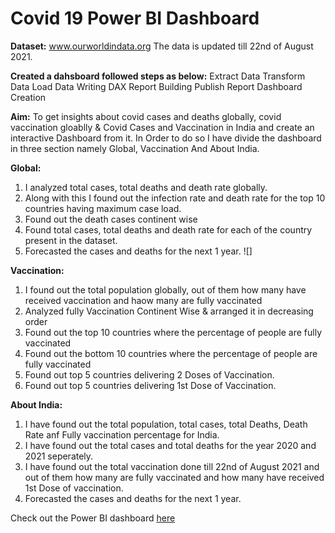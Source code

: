 # Covid 19 Power BI Dashboard

**Dataset:** www.ourworldindata.org
The data is updated till 22nd of August 2021.

**Created a dahsboard followed steps as below:**
Extract Data
Transform Data
Load Data
Writing DAX
Report Building
Publish Report
Dashboard Creation

**Aim:** 
To get insights about covid cases and deaths globally, covid vaccination gloablly & Covid Cases and Vaccination in India and create an interactive Dashboard from it.
In Order to do so I have divide the dashboard in three section namely Global, Vaccination And About India.

**Global:**
1) I analyzed total cases, total deaths and death rate globally.
2) Along with this I found out the infection rate and death rate for the top 10 countries having maximum case load.
3) Found out the death cases continent wise
4) Found total cases, total deaths and death rate for each of the country present in the dataset.
5) Forecasted the cases and deaths for the next 1 year.
![]

**Vaccination:** 
1) I found out the total population globally, out of them how many have received vaccination and haow many are fully vaccinated
2) Analyzed fully Vaccination Continent Wise & arranged it in decreasing order
3) Found out the top 10 countries where the percentage of people are fully vaccinated
4) Found out the bottom 10 countries where the percentage of people are fully vaccinated
5) Found out top 5 countries delivering 2 Doses of Vaccination.
6) Found out top 5 countries delivering 1st Dose of Vaccination.

**About India:**
1) I have found out the total population, total cases, total Deaths, Death Rate anf Fully vaccination percentage for India.
2) I have found out the total cases and total deaths for the year 2020 and 2021 seperately. 
3) I have found out the total vaccination done till 22nd of August 2021 and out of them how many are fully vaccinated and how many have received 1st Dose of vaccination.
4) Forecasted the cases and deaths for the next 1 year.


Check out the Power BI dashboard [here](https://app.powerbi.com/reportEmbed?reportId=bff15cf5-88cc-4be5-af93-c2a1ff93eb84&autoAuth=true&ctid=ecd9255a-42d5-410c-8574-5c26d93dfca9&config=eyJjbHVzdGVyVXJsIjoiaHR0cHM6Ly93YWJpLWluZGlhLWNlbnRyYWwtYS1wcmltYXJ5LXJlZGlyZWN0LmFuYWx5c2lzLndpbmRvd3MubmV0LyJ9)

